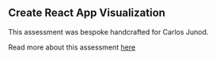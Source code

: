 ## Create React App Visualization

This assessment was bespoke handcrafted for Carlos Junod.

Read more about this assessment [here](https://react.eogresources.com)
